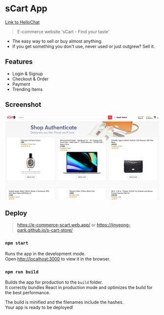 # sCart App
[Link to HelloChat](https://e-commerce-scart.web.app/)
  > E-commerce website 'sCart - Find your taste'
  - The easy way to sell or buy almost anything.
  - If you get something you don't use, never used or just outgrew? Sell it.

## Features
  - Login & Signup
  - Checkout & Order
  - Payment
  - Trending Items

## Screenshot
![sCart](./sCart_screenshot.png)

## Deploy
  > https://e-commerce-scart.web.app/
  or
  > https://jinyeong-park.github.io/s-cart-store/


### `npm start`

Runs the app in the development mode.\
Open [http://localhost:3000](http://localhost:3000) to view it in the browser.

### `npm run build`

Builds the app for production to the `build` folder.\
It correctly bundles React in production mode and optimizes the build for the best performance.

The build is minified and the filenames include the hashes.\
Your app is ready to be deployed!





